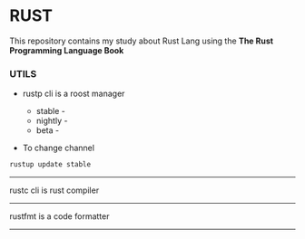 # RUST

This repository contains my study about Rust Lang using the **The Rust Programming Language Book**

### UTILS

- rustp cli is a roost manager

  - stable - 
  - nightly - 
  - beta - 

- To change channel

```bash
rustup update stable
```

--------------
rustc cli is rust compiler

---------
rustfmt is a code formatter

--------
